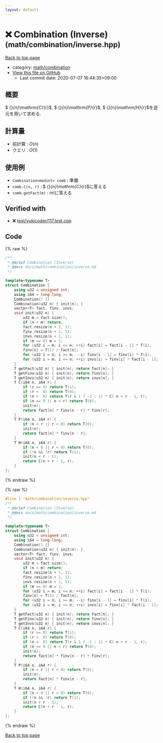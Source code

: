 ```yaml
---
layout: default
---
```


<!-- mathjax config similar to math.stackexchange -->
<script type="text/javascript" async
  src="https://cdnjs.cloudflare.com/ajax/libs/mathjax/2.7.5/MathJax.js?config=TeX-MML-AM_CHTML">
</script>
<script type="text/x-mathjax-config">
  MathJax.Hub.Config({
    TeX: { equationNumbers: { autoNumber: "AMS" }},
    tex2jax: {
      inlineMath: [ ['$','$'] ],
      processEscapes: true
    },
    "HTML-CSS": { matchFontHeight: false },
    displayAlign: "left",
    displayIndent: "2em"
  });
</script>

<script type="text/javascript" src="https://cdnjs.cloudflare.com/ajax/libs/jquery/3.4.1/jquery.min.js"></script>
<script src="https://cdn.jsdelivr.net/npm/jquery-balloon-js@1.1.2/jquery.balloon.min.js" integrity="sha256-ZEYs9VrgAeNuPvs15E39OsyOJaIkXEEt10fzxJ20+2I=" crossorigin="anonymous"></script>
<script type="text/javascript" src="../../../assets/js/copy-button.js"></script>
<link rel="stylesheet" href="../../../assets/css/copy-button.css" />


# :x: Combination (Inverse) <small>(math/combination/inverse.hpp)</small>

<a href="../../../index.html">Back to top page</a>

* category: <a href="../../../index.html#54907edcdfa59aabac4f72caf192990b">math/combination</a>
* <a href="{{ site.github.repository_url }}/blob/master/math/combination/inverse.hpp">View this file on GitHub</a>
    - Last commit date: 2020-07-07 16:44:35+09:00




## 概要

$ {}_{n}\mathrm{C}_{r}$, $ {}_{n}\mathrm{P}_{r}$, $ {}_{n}\mathrm{H}_{r}$を逆元を用いて求める.

## 計算量

* 前計算 : $O(n)$
* クエリ : $O(1)$

## 使用例

* `Combination<modint> comb` : 準備
* `comb.C(n, r)` : $ {}_{n}\mathrm{C}_{r}$に答える
* `comb.getFact(m)` : $m!$に答える


## Verified with

* :x: <a href="../../../verify/test/yukicoder/117.test.cpp.html">test/yukicoder/117.test.cpp</a>


## Code

<a id="unbundled"></a>
{% raw %}
```cpp
/**
 * @brief Combination (Inverse)
 * @docs docs/math/combination/inverse.md
 */

template<typename T>
struct Combination {
    using u32 = unsigned int;
    using i64 = long long;
    Combination() {}
    Combination(u32 n) { init(n); }
    vector<T> fact, finv, invs;
    void init(u32 n) {
        u32 m = fact.size();
        if (n < m) return;
        fact.resize(n + 1, 1);
        finv.resize(n + 1, 1);
        invs.resize(n + 1, 1);
        if (m == 0) m = 1;
        for (u32 i = m; i <= n; ++i) fact[i] = fact[i - 1] * T(i);
        finv[n] = T(1) / fact[n];
        for (u32 i = n; i >= m; --i) finv[i - 1] = finv[i] * T(i);
        for (u32 i = m; i <= n; ++i) invs[i] = finv[i] * fact[i - 1];
    }
    T getFact(u32 n) { init(n); return fact[n]; }
    T getFinv(u32 n) { init(n); return finv[n]; }
    T getInvs(u32 n) { init(n); return invs[n]; }
    T C(i64 n, i64 r) {
        if (r == 0) return T(1);
        if (r <  0) return T(0);
        if (n <  0) return T(r & 1 ? -1 : 1) * C(-n + r - 1, r);
        if (n == 0 || n < r) return T(0);
        init(n);
        return fact[n] * finv[n - r] * finv[r];
    }
    T P(i64 n, i64 r) {
        if (n < r || r < 0) return T(0);
        init(n);
        return fact[n] * finv[n - r];
    }
    T H(i64 n, i64 r) {
        if (n < 0 || r < 0) return T(0);
        if (!n && !r) return T(1);
        init(n + r - 1);
        return C(n + r - 1, r);
    }
};

```
{% endraw %}

<a id="bundled"></a>
{% raw %}
```cpp
#line 1 "math/combination/inverse.hpp"
/**
 * @brief Combination (Inverse)
 * @docs docs/math/combination/inverse.md
 */

template<typename T>
struct Combination {
    using u32 = unsigned int;
    using i64 = long long;
    Combination() {}
    Combination(u32 n) { init(n); }
    vector<T> fact, finv, invs;
    void init(u32 n) {
        u32 m = fact.size();
        if (n < m) return;
        fact.resize(n + 1, 1);
        finv.resize(n + 1, 1);
        invs.resize(n + 1, 1);
        if (m == 0) m = 1;
        for (u32 i = m; i <= n; ++i) fact[i] = fact[i - 1] * T(i);
        finv[n] = T(1) / fact[n];
        for (u32 i = n; i >= m; --i) finv[i - 1] = finv[i] * T(i);
        for (u32 i = m; i <= n; ++i) invs[i] = finv[i] * fact[i - 1];
    }
    T getFact(u32 n) { init(n); return fact[n]; }
    T getFinv(u32 n) { init(n); return finv[n]; }
    T getInvs(u32 n) { init(n); return invs[n]; }
    T C(i64 n, i64 r) {
        if (r == 0) return T(1);
        if (r <  0) return T(0);
        if (n <  0) return T(r & 1 ? -1 : 1) * C(-n + r - 1, r);
        if (n == 0 || n < r) return T(0);
        init(n);
        return fact[n] * finv[n - r] * finv[r];
    }
    T P(i64 n, i64 r) {
        if (n < r || r < 0) return T(0);
        init(n);
        return fact[n] * finv[n - r];
    }
    T H(i64 n, i64 r) {
        if (n < 0 || r < 0) return T(0);
        if (!n && !r) return T(1);
        init(n + r - 1);
        return C(n + r - 1, r);
    }
};

```
{% endraw %}

<a href="../../../index.html">Back to top page</a>

